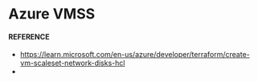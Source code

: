 # Azure VMSS

#### REFERENCE

- https://learn.microsoft.com/en-us/azure/developer/terraform/create-vm-scaleset-network-disks-hcl
- 